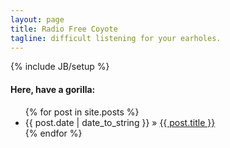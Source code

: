 ```yaml
---
layout: page
title: Radio Free Coyote
tagline: difficult listening for your earholes.
---
```

{% include JB/setup %}

#### Here, have a gorilla:

<ul class="posts">
  {% for post in site.posts %}
    <li><span>{{ post.date | date_to_string }}</span> &raquo; <a href="{{ BASE_PATH }}{{ post.url }}">{{ post.title }}</a></li>
  {% endfor %}
</ul>



